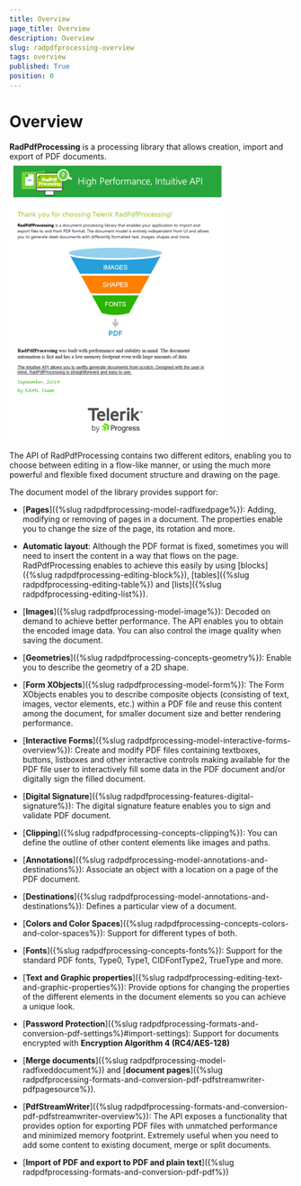 ```yaml
---
title: Overview
page_title: Overview
description: Overview
slug: radpdfprocessing-overview
tags: overview
published: True
position: 0
---
```


# Overview

__RadPdfProcessing__ is a processing library that allows creation, import and export of PDF documents.
![Rad Pdf Processing Overview 01](images/RadPdfProcessing_Overview_WPF_01.PNG)


The API of RadPdfProcessing contains two different editors, enabling you to choose between editing in a flow-like manner, or using the much more powerful and flexible fixed document structure and drawing on the page.
            
The document model of the library provides support for:

* [**Pages**]({%slug radpdfprocessing-model-radfixedpage%}): Adding, modifying or removing of pages in a document. The properties enable you to change the size of the page, its rotation and more.

* **Automatic layout**: Although the PDF format is fixed, sometimes you will need to insert the content in a way that flows on the page. RadPdfProcessing enables to achieve this easily by using  [blocks]({%slug radpdfprocessing-editing-block%}), [tables]({%slug radpdfprocessing-editing-table%}) and [lists]({%slug radpdfprocessing-editing-list%}).

* [**Images**]({%slug radpdfprocessing-model-image%}): Decoded on demand to achieve better performance. The API enables you to obtain the encoded image data. You can also control the image quality when saving the document.

* [**Geometries**]({%slug radpdfprocessing-concepts-geometry%}): Enable you to describe the geometry of a 2D shape.

* [**Form XObjects**]({%slug radpdfprocessing-model-form%}): The Form XObjects enables you to describe composite objects (consisting of text, images, vector elements, etc.) within a PDF file and reuse this content among the document, for smaller document size and better rendering performance.

* [**Interactive Forms**]({%slug radpdfprocessing-model-interactive-forms-overview%}): Create and modify PDF files containing textboxes, buttons, listboxes and other interactive controls making available for the PDF file user to interactively fill some data in the PDF document and/or digitally sign the filled document.

* [**Digital Signature**]({%slug radpdfprocessing-features-digital-signature%}): The digital signature feature enables you to sign and validate PDF document.

* [**Clipping**]({%slug radpdfprocessing-concepts-clipping%}): You can define the outline of other content elements like images and paths.

* [**Annotations**]({%slug radpdfprocessing-model-annotations-and-destinations%}): Associate an object with a location on a page of the PDF document.

* [**Destinations**]({%slug radpdfprocessing-model-annotations-and-destinations%}): Defines a particular view of a document.

* [**Colors and Color Spaces**]({%slug radpdfprocessing-concepts-colors-and-color-spaces%}): Support for different types of both.

* [**Fonts**]({%slug radpdfprocessing-concepts-fonts%}): Support for the standard PDF fonts, Type0, Type1, CIDFontType2, TrueType and more.

* [**Text and Graphic properties**]({%slug radpdfprocessing-editing-text-and-graphic-properties%}): Provide options for changing the properties of the different elements in the document elements so you can achieve a unique look.

* [**Password Protection**]({%slug radpdfprocessing-formats-and-conversion-pdf-settings%}#import-settings): Support for documents encrypted with **Encryption Algorithm 4 (RC4/AES-128)** 

* [**Merge documents**]({%slug radpdfprocessing-model-radfixeddocument%}) and [**document pages**]({%slug radpdfprocessing-formats-and-conversion-pdf-pdfstreamwriter-pdfpagesource%}).

* [**PdfStreamWriter**]({%slug radpdfprocessing-formats-and-conversion-pdf-pdfstreamwriter-overview%}): The API exposes a functionality that provides option for exporting PDF files with unmatched performance and minimized memory footprint. Extremely useful when you need to add some content to existing document, merge or split documents.

* [**Import of PDF and export to PDF and plain text**]({%slug radpdfprocessing-formats-and-conversion-pdf-pdf%})

